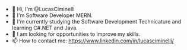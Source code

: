 - 👋 Hi, I'm @LucasCiminelli
- 👀 I'm Software Developer MERN.
- 🌱 I'm currently studying the Software Development Technicature and learning C#.NET and Java.
- 💞️ I am looking for opportunities to improve my skills.
- 📫 How to contact me: https://www.linkedin.com/in/lucasciminelli/

<!---
LucasCiminelli/LucasCiminelli is a ✨ special ✨ repository because its `README.md` (this file) appears on your GitHub profile.
You can click the Preview link to take a look at your changes.
--->
